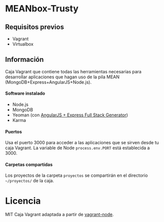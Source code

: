 # MEANbox-Trusty

## Requisitos previos

* Vagrant
* Virtualbox

## Información

Caja Vagrant que contiene todas las herramientas necesarias para desarrollar aplicaciones que hagan uso de la pila MEAN (MongoDB+Express+AngularJS+Node.js).

#### Software instalado

* Node.js
* MongoDB
* Yeoman (con [AngularJS + Express Full Stack Generator](https://github.com/DaftMonk/generator-angular-fullstack))
* Karma

#### Puertos

Usa el puerto 3000 para acceder a las aplicaciones que se sirven desde tu caja Vagrant. La variable de Node ``process.env.PORT`` está establecida a 3000.

#### Carpetas compartidas

Los proyectos de la carpeta ``proyectos`` se compartirán en el directorio ``~/proyectos/`` de la caja.

# Licencia

MIT
Caja Vagrant adaptada a partir de [vagrant-node](https://github.com/Silom/vagrant-node).
